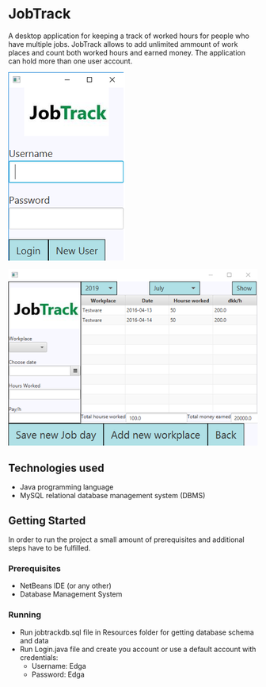 # JobTrack

A desktop application for keeping a track of worked hours for people who have multiple jobs. JobTrack allows to add unlimited ammount of work places
and count both worked hours and earned money. The application can hold more than one user account.  

![alt text](src/Resources/Screenshots/Login.png "Login view")

![alt text](src/Resources/Screenshots/MainView.png "Main view")

## Technologies used

+ Java programming language
+ MySQL relational database management system (DBMS)

## Getting Started

In order to run the project a small amount of prerequisites and additional steps have to be fulfilled.

### Prerequisites

+ NetBeans IDE (or any other)
+ Database Management System

### Running

+ Run jobtrackdb.sql file in Resources folder for getting database schema and data
+ Run Login.java file and create you account or use a default account with credentials:
    - Username: Edga
    - Password: Edga
